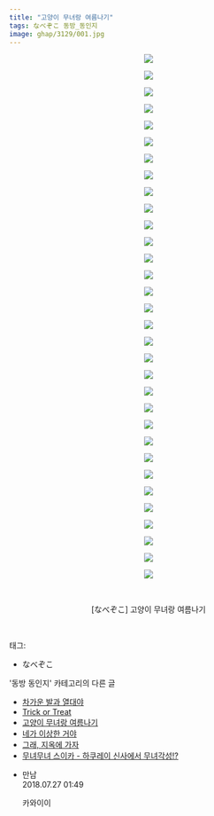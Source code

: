 ```yaml
---
title: "고양이 무녀랑 여름나기"
tags: なべぞこ 동방_동인지
image: ghap/3129/001.jpg
---
```

<div class="article">
<p style="text-align: center; clear: none; float: none;"><img src="{{ site.nasurl }}/ghap/3129/001.jpg"/></p>
<p style="text-align: center; clear: none; float: none;"><img src="{{ site.nasurl }}/ghap/3129/002.jpg"/></p>
<p style="text-align: center; clear: none; float: none;"><img src="{{ site.nasurl }}/ghap/3129/003.jpg"/></p>
<p style="text-align: center; clear: none; float: none;"><img src="{{ site.nasurl }}/ghap/3129/004.jpg"/></p>
<p style="text-align: center; clear: none; float: none;"><img src="{{ site.nasurl }}/ghap/3129/005.jpg"/></p>
<p style="text-align: center; clear: none; float: none;"><img src="{{ site.nasurl }}/ghap/3129/006.jpg"/></p>
<p style="text-align: center; clear: none; float: none;"><img src="{{ site.nasurl }}/ghap/3129/007.jpg"/></p>
<p style="text-align: center; clear: none; float: none;"><img src="{{ site.nasurl }}/ghap/3129/008.jpg"/></p>
<p style="text-align: center; clear: none; float: none;"><img src="{{ site.nasurl }}/ghap/3129/009.jpg"/></p>
<p style="text-align: center; clear: none; float: none;"><img src="{{ site.nasurl }}/ghap/3129/010.jpg"/></p>
<p style="text-align: center; clear: none; float: none;"><img src="{{ site.nasurl }}/ghap/3129/011.jpg"/></p>
<p style="text-align: center; clear: none; float: none;"><img src="{{ site.nasurl }}/ghap/3129/012.jpg"/></p>
<p style="text-align: center; clear: none; float: none;"><img src="{{ site.nasurl }}/ghap/3129/013.jpg"/></p>
<p style="text-align: center; clear: none; float: none;"><img src="{{ site.nasurl }}/ghap/3129/014.jpg"/></p>
<p style="text-align: center; clear: none; float: none;"><img src="{{ site.nasurl }}/ghap/3129/015.jpg"/></p>
<p style="text-align: center; clear: none; float: none;"><img src="{{ site.nasurl }}/ghap/3129/016.jpg"/></p>
<p style="text-align: center; clear: none; float: none;"><img src="{{ site.nasurl }}/ghap/3129/017.jpg"/></p>
<p style="text-align: center; clear: none; float: none;"><img src="{{ site.nasurl }}/ghap/3129/018.jpg"/></p>
<p style="text-align: center; clear: none; float: none;"><img src="{{ site.nasurl }}/ghap/3129/019.jpg"/></p>
<p style="text-align: center; clear: none; float: none;"><img src="{{ site.nasurl }}/ghap/3129/020.jpg"/></p>
<p style="text-align: center; clear: none; float: none;"><img src="{{ site.nasurl }}/ghap/3129/021.jpg"/></p>
<p style="text-align: center; clear: none; float: none;"><img src="{{ site.nasurl }}/ghap/3129/022.jpg"/></p>
<p style="text-align: center; clear: none; float: none;"><img src="{{ site.nasurl }}/ghap/3129/023.jpg"/></p>
<p style="text-align: center; clear: none; float: none;"><img src="{{ site.nasurl }}/ghap/3129/024.jpg"/></p>
<p style="text-align: center; clear: none; float: none;"><img src="{{ site.nasurl }}/ghap/3129/025.jpg"/></p>
<p style="text-align: center; clear: none; float: none;"><img src="{{ site.nasurl }}/ghap/3129/026.jpg"/></p>
<p style="text-align: center; clear: none; float: none;"><img src="{{ site.nasurl }}/ghap/3129/027.jpg"/></p>
<p style="text-align: center; clear: none; float: none;"><img src="{{ site.nasurl }}/ghap/3129/028.jpg"/></p>
<p style="text-align: center; clear: none; float: none;"><img src="{{ site.nasurl }}/ghap/3129/029.jpg"/></p>
<p style="text-align: center; clear: none; float: none;"><img src="{{ site.nasurl }}/ghap/3129/030.jpg"/></p>
<p style="text-align: center; clear: none; float: none;"><img src="{{ site.nasurl }}/ghap/3129/031.jpg"/></p>
<p style="text-align: center; clear: none; float: none;"><img src="{{ site.nasurl }}/ghap/3129/032.jpg"/></p>
<p style="text-align: center; clear: none; float: none;"><br/></p>
<p style="text-align: center; clear: none; float: none;">[なべぞこ] 고양이 무녀랑 여름나기</p>
<p><br/></p>
</div><div class="tagTrail">
<p>태그: </p>
<ul>
<li>なべぞこ</li>
</ul>
</div><div class="another">
<p>'동방 동인지' 카테고리의 다른 글</p>
<ul>
<li><a href="/2017-02-03-ghap_3131">차가운 발과 열대야</a></li>
<li><a href="/2017-02-03-ghap_3130">Trick or Treat</a></li>
<li><a href="/2017-02-03-ghap_3129">고양이 무녀랑 여름나기</a></li>
<li><a href="/2017-02-03-ghap_3128">네가 이상한 거야</a></li>
<li><a href="/2017-01-12-ghap_3116">그래, 지옥에 가자</a></li>
<li><a href="/2017-01-12-ghap_3115">무녀무녀 스이카 - 하쿠레이 신사에서 무녀각성!?</a></li>
</ul>
</div><div class="cb_module cb_fluid">
<div class="cb_wrt cb_profile">
<div class="comment">
<ul>
<li class="cb_thumb_off" id="comment15294498">
<div class="cb_comment_area">
<div class="cb_info_area">
<div class="cb_section">
<span class="cb_nick_name">만남</span>
</div>
<div class="cb_section">
<span class="cb_date">2018.07.27 01:49 </span>
</div>
</div>
<div class="cb_dsc_comment">
<p class="cb_dsc">
											카와이이
										</p>
</div>
</div></li>
</ul>
</div>
</div><!-- commentList close -->
</div>